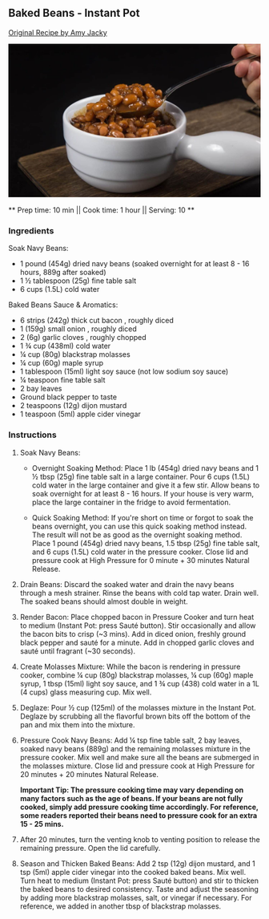 ## Baked Beans - Instant Pot

[Original Recipe by Amy Jacky](https://www.pressurecookrecipes.com/instant-pot-baked-beans/)

![Picture](../img/baked_beans.jpg)

** Prep time: 10 min || Cook time: 1 hour || Serving: 10 **

### Ingredients

Soak Navy Beans:

- 1 pound (454g) dried navy beans (soaked overnight for at least 8 - 16 hours, 889g after soaked)
- 1 ½ tablespoon (25g) fine table salt
- 6 cups (1.5L) cold water

Baked Beans Sauce & Aromatics:

- 6 strips (242g) thick cut bacon , roughly diced
- 1 (159g) small onion , roughly diced
- 2 (6g) garlic cloves , roughly chopped
- 1 ¾ cup (438ml) cold water
- ¼ cup (80g) blackstrap molasses
- ¼ cup (60g) maple syrup
- 1 tablespoon (15ml) light soy sauce (not low sodium soy sauce)
- ¼ teaspoon fine table salt
- 2 bay leaves
- Ground black pepper to taste
- 2 teaspoons (12g) dijon mustard
- 1 teaspoon (5ml) apple cider vinegar

### Instructions

1. Soak Navy Beans:

    - Overnight Soaking Method: Place 1 lb (454g) dried navy beans and 1 ½ tbsp (25g) fine table salt in a large container. Pour 6 cups (1.5L) cold water in the large container and give it a few stir. Allow beans to soak overnight for at least 8 - 16 hours. If your house is very warm, place the large container in the fridge to avoid fermentation.
   
    - Quick Soaking Method: If you're short on time or forgot to soak the beans overnight, you can use this quick soaking method instead. The result will not be as good as the overnight soaking method. Place 1 pound (454g) dried navy beans, 1.5 tbsp (25g) fine table salt, and 6 cups (1.5L) cold water in the pressure cooker. Close lid and pressure cook at High Pressure for 0 minute + 30 minutes Natural Release.

2. Drain Beans: Discard the soaked water and drain the navy beans through a mesh strainer. Rinse the beans with cold tap water. Drain well. The soaked beans should almost double in weight.
3. Render Bacon: Place chopped bacon in Pressure Cooker and turn heat to medium (Instant Pot: press Sauté button). Stir occasionally and allow the bacon bits to crisp (~3 mins). Add in diced onion, freshly ground black pepper and sauté for a minute. Add in chopped garlic cloves and sauté until fragrant (~30 seconds).
4. Create Molasses Mixture: While the bacon is rendering in pressure cooker, combine ¼ cup (80g) blackstrap molasses, ¼ cup (60g) maple syrup, 1 tbsp (15ml) light soy sauce, and 1 ¾ cup (438) cold water in a 1L (4 cups) glass measuring cup. Mix well.
5. Deglaze: Pour ½ cup (125ml) of the molasses mixture in the Instant Pot. Deglaze by scrubbing all the flavorful brown bits off the bottom of the pan and mix them into the mixture.
6. Pressure Cook Navy Beans: Add ¼ tsp fine table salt, 2 bay leaves, soaked navy beans (889g) and the remaining molasses mixture in the pressure cooker. Mix well and make sure all the beans are submerged in the molasses mixture. Close lid and pressure cook at High Pressure for 20 minutes + 20 minutes Natural Release. 

    **Important Tip: The pressure cooking time may vary depending on many factors such as the age of beans. If your beans are not fully cooked, simply add pressure cooking time accordingly. For reference, some readers reported their beans need to pressure cook for an extra 15 - 25 mins.**

7. After 20 minutes, turn the venting knob to venting position to release the remaining pressure. Open the lid carefully.
8. Season and Thicken Baked Beans: Add 2 tsp (12g) dijon mustard, and 1 tsp (5ml) apple cider vinegar into the cooked baked beans. Mix well. Turn heat to medium (Instant Pot: press Sauté button) and stir to thicken the baked beans to desired consistency. Taste and adjust the seasoning by adding more blackstrap molasses, salt, or vinegar if necessary. For reference, we added in another tbsp of blackstrap molasses.

